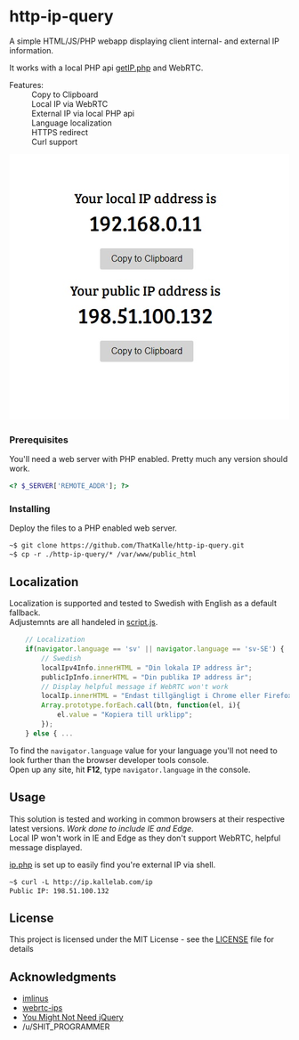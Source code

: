 # http-ip-query

A simple HTML/JS/PHP webapp displaying client internal- and external IP information.

It works with a local PHP api [getIP.php](getIP.php) and WebRTC.

<dl>
    <dt>Features:</dt>
    <dd>Copy to Clipboard<br>
    Local IP via WebRTC<br>
    External IP via local PHP api<br>
    Language localization<br>
    HTTPS redirect<br>
    Curl support</dd>
</dl>


![preview](https://github.com/ThatKalle/http-ip-query/blob/master/demo/screenshot.jpg)


### Prerequisites

You'll need a web server with PHP enabled. Pretty much any version should work.

``` php
<? $_SERVER['REMOTE_ADDR']; ?>
```

### Installing

Deploy the files to a PHP enabled web server.
``` shell
~$ git clone https://github.com/ThatKalle/http-ip-query.git
~$ cp -r ./http-ip-query/* /var/www/public_html
```

## Localization

Localization is supported and tested to Swedish with English as a default fallback.<br>
Adjustemnts are all handeled in [script.js](script.js).
``` js
    // Localization
    if(navigator.language == 'sv' || navigator.language == 'sv-SE') {
        // Swedish
        localIpv4Info.innerHTML = "Din lokala IP address är";
        publicIpInfo.innerHTML = "Din publika IP address är";
        // Display helpful message if WebRTC won't work
        localIp.innerHTML = "Endast tillgängligt i Chrome eller Firefox, sorry!";
        Array.prototype.forEach.call(btn, function(el, i){
            el.value = "Kopiera till urklipp";
        });
    } else { ...
```
To find the `navigator.language` value for your language you'll not need to look further than the browser developer tools console.<br>
Open up any site, hit **F12**, type `navigator.language` in the console.

## Usage

This solution is tested and working in common browsers at their respective latest versions. *Work done to include IE and Edge*.<br>
Local IP won't work in IE and Edge as they don't support WebRTC, helpful message displayed.

[ip.php](ip.php) is set up to easily find you're external IP via shell.<br>
``` shell
~$ curl -L http://ip.kallelab.com/ip
Public IP: 198.51.100.132
```

## License

This project is licensed under the MIT License - see the [LICENSE](LICENSE) file for details

## Acknowledgments

* [imlinus](https://github.com/imlinus)
* [webrtc-ips](https://github.com/diafygi/webrtc-ips)
* [You Might Not Need jQuery](http://youmightnotneedjquery.com/)
* /u/SHIT_PROGRAMMER
